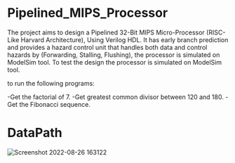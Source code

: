 # Pipelined_MIPS_Processor
The project aims to design a Pipelined 32-Bit MIPS Micro-Processor (RISC-Like Harvard Architecture), Using Verilog HDL. It has early branch prediction and provides a hazard control unit that handles both data and control hazards by (Forwarding, Stalling, Flushing), the processor is simulated on ModelSim tool.
To test the design the processor is simulated on ModelSim tool.

to run the following programs:

-Get the factorial of 7.
-Get greatest common divisor between 120 and 180.
-Get the Fibonacci sequence.

# DataPath
![Screenshot 2022-08-26 163122](https://user-images.githubusercontent.com/71590162/187026161-91389e34-6756-473b-bc41-128d33582a02.png)
